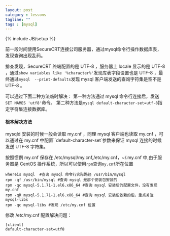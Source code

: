 ```yaml
---
layout: post
category : lessons
tagline: ""
tags : [mysql]
---
```

{% include JB/setup %}

前一段时间使用SecureCRT连接公司服务器，通过mysql命令行操作数据库表，发现查询出现乱码。

排查发现，SecureCRT 终端配置的是 UTF-8 ，服务器上 locale 显示的是 UTF-8 ，通过`show variables like '%character%'`发现库表字段设置也是 UTF-8 ，最终通过`mysql  --print-defaults`发现 mysql 客户端发送的查询字符集是空不是 UTF-8 。
 
可以通过下面二种方法临时解决：
第一种方法通过 mysql 命令行连接后，发送`SET NAMES 'utf8'`命令。
第二种方法是`mysql default-character-set=utf-8`指定字符集连接数据库。

#### 根本解决方法
mysqld 安装的时候一般会读取 my.cnf ，同理 mysql 客户端也读取 my.cnf ，可以通过在 my.cnf 中配置``default-character-set`参数来保证 mysql 连接的时候发送 UTF-8 字符集。

按照惯例 my.cnf 保存在 /etc/mysql/my.cnf,/etc/my.cnf，~/.my.cnf 中,由于服务器是 CentOS 操作系统，所以可以使用`rpm`查询`my.cnf`所在位置
 
```
whereis mysql  #查询 mysql 命令行实际路径 /usr/bin/mysql
rpm -qf /usr/bin/mysql #查询 mysql 是那个安装包安装的
rpm -qc mysql-5.1.71-1.el6.x86_64 #查询 mysql 安装后的配置文件，没有发现 my.cnf
rpm -qR mysql-5.1.71-1.el6.x86_64 #查询 mysql 安装包依赖的包，重点关注 mysql-libs
rpm -qc mysql-libs #发现 /etc/my.cnf 位置
```

修改 /etc/my.cnf 配置解决问题：

```
[client]
default-character-set=utf8
```
